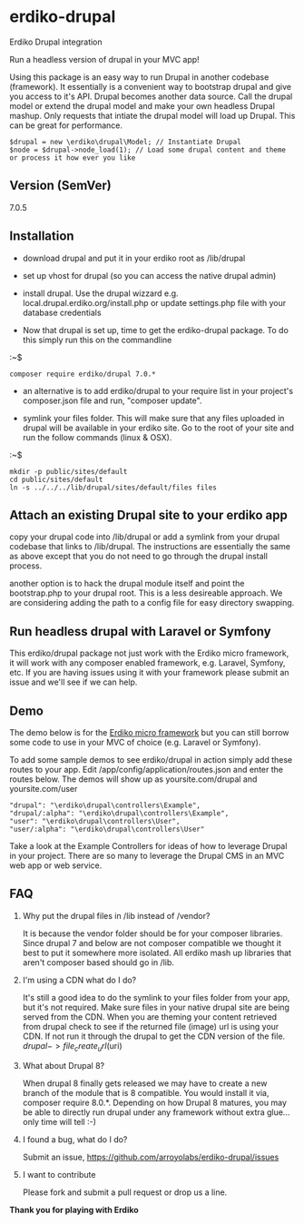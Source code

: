 erdiko-drupal
=============

Erdiko Drupal integration

Run a headless version of drupal in your MVC app!  

Using this package is an easy way to run Drupal in another codebase (framework).  It essentially is a convenient way to bootstrap drupal and give you access to it's API.  Drupal becomes another data source.  Call the drupal model or extend the drupal model and make your own headless Drupal mashup.  Only requests that intiate the drupal model will load up Drupal.  This can be great for performance.

	$drupal = new \erdiko\drupal\Model; // Instantiate Drupal
	$node = $drupal->node_load(1); // Load some drupal content and theme or process it how ever you like

Version (SemVer)
----------------

7.0.5

Installation
------------

* download drupal and put it in your erdiko root as /lib/drupal

* set up vhost for drupal (so you can access the native drupal admin)

* install drupal.  Use the drupal wizzard e.g. local.drupal.erdiko.org/install.php or update settings.php file with your database credentials

* Now that drupal is set up, time to get the erdiko-drupal package.  To do this simply run this on the commandline

:~$

	composer require erdiko/drupal 7.0.*

* an alternative is to add erdiko/drupal to your require list in your project's composer.json file and run, "composer update".

* symlink your files folder.  This will make sure that any files uploaded in drupal will be available in your erdiko site.  Go to the root of your site and run the follow commands (linux & OSX).

:~$

	mkdir -p public/sites/default
	cd public/sites/default
	ln -s ../../../lib/drupal/sites/default/files files

Attach an existing Drupal site to your erdiko app
-------------------------------------------------

copy your drupal code into /lib/drupal or add a symlink from your drupal codebase that links to /lib/drupal.  The instructions are essentially the same as above except that you do not need to go through the drupal install process.

another option is to hack the drupal module itself and point the bootstrap.php to your drupal root.  This is a less desireable approach.  We are considering adding the path to a config file for easy directory swapping.

Run headless drupal with Laravel or Symfony
-------------------------------------------

This erdiko/drupal package not just work with the Erdiko micro framework, it will work with any composer enabled framework, e.g. Laravel, Symfony, etc.  If you are having issues using it with your framework please submit an issue and we'll see if we can help.

Demo
----

The demo below is for the [Erdiko micro framework](http://erdiko.org/) but you can still borrow some code to use in your MVC of choice (e.g. Laravel or Symfony).

To add some sample demos to see erdiko/drupal in action simply add these routes to your app.  Edit /app/config/application/routes.json and enter the routes below.  The demos will show up as yoursite.com/drupal and yoursite.com/user

	"drupal": "\erdiko\drupal\controllers\Example",
	"drupal/:alpha": "\erdiko\drupal\controllers\Example",
	"user": "\erdiko\drupal\controllers\User",
	"user/:alpha": "\erdiko\drupal\controllers\User"

Take a look at the Example Controllers for ideas of how to leverage Drupal in your project.  There are so many to leverage the Drupal CMS in an MVC web app or web service.

FAQ
---

1. Why put the drupal files in /lib instead of /vendor?

	It is because the vendor folder should be for your composer libraries.  Since drupal 7 and below are not composer compatible we thought it best to put it somewhere more isolated.  All erdiko mash up libraries that aren't composer based should go in /lib.

2. I'm using a CDN what do I do?

	It's still a good idea to do the symlink to your files folder from your app, but it's not required.  Make sure files in your native drupal site are being served from the CDN.  When you are theming your content retrieved from drupal check to see if the returned file (image) url is using your CDN.  If not run it through the drupal to get the CDN version of the file.  $drupal->file_create_url($uri)

3. What about Drupal 8?

	When drupal 8 finally gets released we may have to create a new branch of the module that is 8 compatible.  You would install it via, composer require 8.0.*.  Depending on how Drupal 8 matures, you may be able to directly run drupal under any framework without extra glue... only time will tell :-)

4. I found a bug, what do I do?

	Submit an issue, https://github.com/arroyolabs/erdiko-drupal/issues

5. I want to contribute

	Please fork and submit a pull request or drop us a line.


**Thank you for playing with Erdiko**
